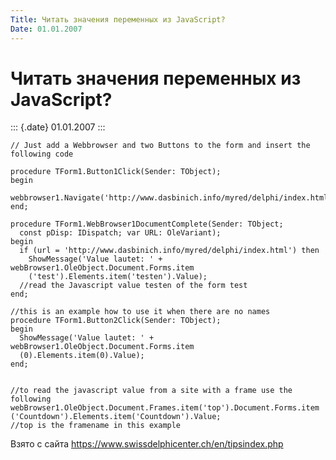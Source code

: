 ```yaml
---
Title: Читать значения переменных из JavaScript?
Date: 01.01.2007
---
```



Читать значения переменных из JavaScript?
=========================================

::: {.date}
01.01.2007
:::

    // Just add a Webbrowser and two Buttons to the form and insert the following code
     
    procedure TForm1.Button1Click(Sender: TObject);
    begin
      webbrowser1.Navigate('http://www.dasbinich.info/myred/delphi/index.html');
    end;
     
    procedure TForm1.WebBrowser1DocumentComplete(Sender: TObject;
      const pDisp: IDispatch; var URL: OleVariant);
    begin
      if (url = 'http://www.dasbinich.info/myred/delphi/index.html') then
        ShowMessage('Value lautet: ' + webBrowser1.OleObject.Document.Forms.item
        ('test').Elements.item('testen').Value);
      //read the Javascript value testen of the form test
    end;
     
    //this is an example how to use it when there are no names
    procedure TForm1.Button2Click(Sender: TObject);
    begin
      ShowMessage('Value lautet: ' + webBrowser1.OleObject.Document.Forms.item
      (0).Elements.item(0).Value);
    end;
     
     
    //to read the javascript value from a site with a frame use the following
    webBrowser1.OleObject.Document.Frames.item('top').Document.Forms.item
    ('Countdown').Elements.item('Countdown').Value;
    //top is the framename in this example

Взято с сайта <https://www.swissdelphicenter.ch/en/tipsindex.php>
